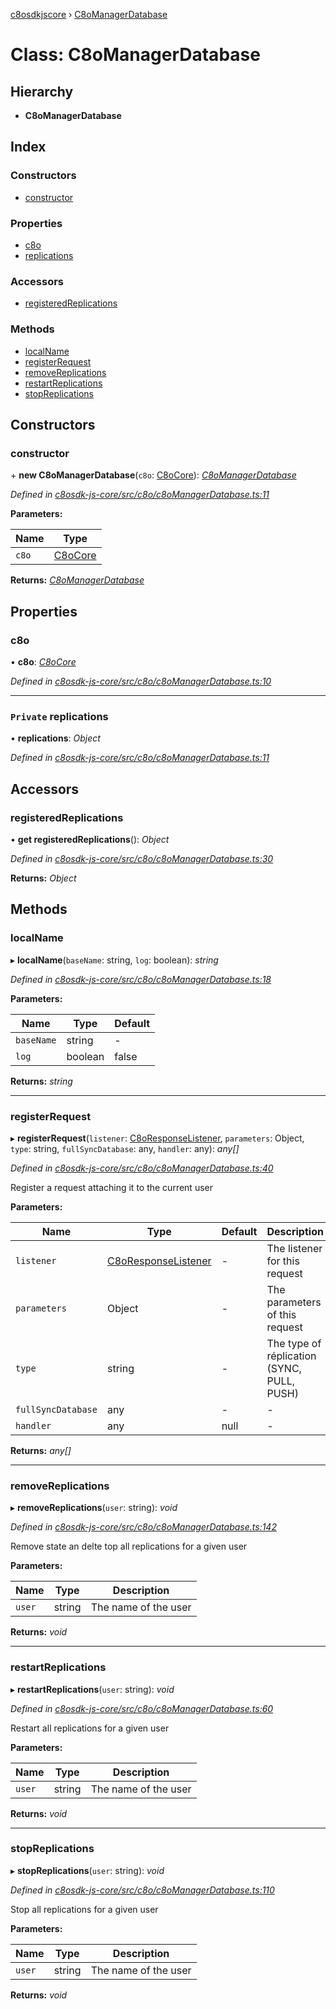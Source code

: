 [c8osdkjscore](../README.md) › [C8oManagerDatabase](c8omanagerdatabase.md)

# Class: C8oManagerDatabase

## Hierarchy

* **C8oManagerDatabase**

## Index

### Constructors

* [constructor](c8omanagerdatabase.md#constructor)

### Properties

* [c8o](c8omanagerdatabase.md#c8o)
* [replications](c8omanagerdatabase.md#private-replications)

### Accessors

* [registeredReplications](c8omanagerdatabase.md#registeredreplications)

### Methods

* [localName](c8omanagerdatabase.md#localname)
* [registerRequest](c8omanagerdatabase.md#registerrequest)
* [removeReplications](c8omanagerdatabase.md#removereplications)
* [restartReplications](c8omanagerdatabase.md#restartreplications)
* [stopReplications](c8omanagerdatabase.md#stopreplications)

## Constructors

###  constructor

\+ **new C8oManagerDatabase**(`c8o`: [C8oCore](c8ocore.md)): *[C8oManagerDatabase](c8omanagerdatabase.md)*

*Defined in [c8osdk-js-core/src/c8o/c8oManagerDatabase.ts:11](https://github.com/convertigo/c8osdk-angular/blob/426f1a2/src/c8o/c8oManagerDatabase.ts#L11)*

**Parameters:**

Name | Type |
------ | ------ |
`c8o` | [C8oCore](c8ocore.md) |

**Returns:** *[C8oManagerDatabase](c8omanagerdatabase.md)*

## Properties

###  c8o

• **c8o**: *[C8oCore](c8ocore.md)*

*Defined in [c8osdk-js-core/src/c8o/c8oManagerDatabase.ts:10](https://github.com/convertigo/c8osdk-angular/blob/426f1a2/src/c8o/c8oManagerDatabase.ts#L10)*

___

### `Private` replications

• **replications**: *Object*

*Defined in [c8osdk-js-core/src/c8o/c8oManagerDatabase.ts:11](https://github.com/convertigo/c8osdk-angular/blob/426f1a2/src/c8o/c8oManagerDatabase.ts#L11)*

## Accessors

###  registeredReplications

• **get registeredReplications**(): *Object*

*Defined in [c8osdk-js-core/src/c8o/c8oManagerDatabase.ts:30](https://github.com/convertigo/c8osdk-angular/blob/426f1a2/src/c8o/c8oManagerDatabase.ts#L30)*

**Returns:** *Object*

## Methods

###  localName

▸ **localName**(`baseName`: string, `log`: boolean): *string*

*Defined in [c8osdk-js-core/src/c8o/c8oManagerDatabase.ts:18](https://github.com/convertigo/c8osdk-angular/blob/426f1a2/src/c8o/c8oManagerDatabase.ts#L18)*

**Parameters:**

Name | Type | Default |
------ | ------ | ------ |
`baseName` | string | - |
`log` | boolean | false |

**Returns:** *string*

___

###  registerRequest

▸ **registerRequest**(`listener`: [C8oResponseListener](../interfaces/c8oresponselistener.md), `parameters`: Object, `type`: string, `fullSyncDatabase`: any, `handler`: any): *any[]*

*Defined in [c8osdk-js-core/src/c8o/c8oManagerDatabase.ts:40](https://github.com/convertigo/c8osdk-angular/blob/426f1a2/src/c8o/c8oManagerDatabase.ts#L40)*

Register a request attaching it to the current user

**Parameters:**

Name | Type | Default | Description |
------ | ------ | ------ | ------ |
`listener` | [C8oResponseListener](../interfaces/c8oresponselistener.md) | - | The listener for this request |
`parameters` | Object | - | The parameters of this request |
`type` | string | - | The type of réplication (SYNC, PULL, PUSH)  |
`fullSyncDatabase` | any | - | - |
`handler` | any |  null | - |

**Returns:** *any[]*

___

###  removeReplications

▸ **removeReplications**(`user`: string): *void*

*Defined in [c8osdk-js-core/src/c8o/c8oManagerDatabase.ts:142](https://github.com/convertigo/c8osdk-angular/blob/426f1a2/src/c8o/c8oManagerDatabase.ts#L142)*

Remove state an delte top all replications for a given user

**Parameters:**

Name | Type | Description |
------ | ------ | ------ |
`user` | string | The name of the user  |

**Returns:** *void*

___

###  restartReplications

▸ **restartReplications**(`user`: string): *void*

*Defined in [c8osdk-js-core/src/c8o/c8oManagerDatabase.ts:60](https://github.com/convertigo/c8osdk-angular/blob/426f1a2/src/c8o/c8oManagerDatabase.ts#L60)*

Restart all replications for a given user

**Parameters:**

Name | Type | Description |
------ | ------ | ------ |
`user` | string | The name of the user  |

**Returns:** *void*

___

###  stopReplications

▸ **stopReplications**(`user`: string): *void*

*Defined in [c8osdk-js-core/src/c8o/c8oManagerDatabase.ts:110](https://github.com/convertigo/c8osdk-angular/blob/426f1a2/src/c8o/c8oManagerDatabase.ts#L110)*

Stop all replications for a given user

**Parameters:**

Name | Type | Description |
------ | ------ | ------ |
`user` | string | The name of the user  |

**Returns:** *void*
